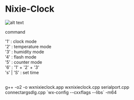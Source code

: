 # Nixie-Clock

![alt text](https://1.bp.blogspot.com/-yudi6DA56mM/WZk1IM_Z4DI/AAAAAAAALVc/Igc8mz3Kq1sGENdTJ9W_CU33nhVXYXnrACLcBGAs/s1600/DSC_0580.JPG)

command

'1' : clock mode
</br>
'2' : temperature mode
</br>
'3' : humidity mode
</br>
'4' : flash mode
</br>
'5' : counter mode
</br>
'6' : '1' + '2' + '3'
</br>
's' | 'S' : set time
</br></br>

g++ -o2 -o wxnixieclock.app wxnixieclock.cpp serialport.cpp connectargsdlg.cpp \`wx-config --cxxflags --libs\` -m64

